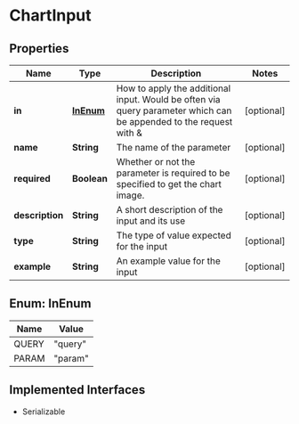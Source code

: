 

# ChartInput


## Properties

Name | Type | Description | Notes
------------ | ------------- | ------------- | -------------
**in** | [**InEnum**](#InEnum) | How to apply the additional input. Would be often via query parameter which can be appended to the request with &amp; |  [optional]
**name** | **String** | The name of the parameter |  [optional]
**required** | **Boolean** | Whether or not the parameter is required to be specified to get the chart image. |  [optional]
**description** | **String** | A short description of the input and its use |  [optional]
**type** | **String** | The type of value expected for the input |  [optional]
**example** | **String** | An example value for the input |  [optional]



## Enum: InEnum

Name | Value
---- | -----
QUERY | &quot;query&quot;
PARAM | &quot;param&quot;


## Implemented Interfaces

* Serializable


